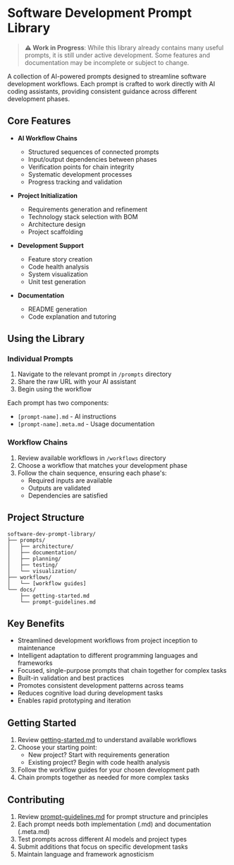 # Software Development Prompt Library

> **⚠️ Work in Progress**: While this library already contains many useful prompts, it is still under active development. Some features and documentation may be incomplete or subject to change.

A collection of AI-powered prompts designed to streamline software development workflows. Each prompt is crafted to work directly with AI coding assistants, providing consistent guidance across different development phases.

## Core Features

- **AI Workflow Chains**
  - Structured sequences of connected prompts
  - Input/output dependencies between phases
  - Verification points for chain integrity
  - Systematic development processes
  - Progress tracking and validation

- **Project Initialization**
  - Requirements generation and refinement
  - Technology stack selection with BOM
  - Architecture design
  - Project scaffolding

- **Development Support**
  - Feature story creation
  - Code health analysis
  - System visualization
  - Unit test generation

- **Documentation**
  - README generation
  - Code explanation and tutoring

## Using the Library

### Individual Prompts
1. Navigate to the relevant prompt in `/prompts` directory
2. Share the raw URL with your AI assistant
3. Begin using the workflow

Each prompt has two components:
- `[prompt-name].md` - AI instructions
- `[prompt-name].meta.md` - Usage documentation

### Workflow Chains
1. Review available workflows in `/workflows` directory
2. Choose a workflow that matches your development phase
3. Follow the chain sequence, ensuring each phase's:
   - Required inputs are available
   - Outputs are validated
   - Dependencies are satisfied

## Project Structure

```plaintext
software-dev-prompt-library/
├── prompts/
│   ├── architecture/
│   ├── documentation/
│   ├── planning/
│   ├── testing/
│   └── visualization/
├── workflows/
│   └── [workflow guides]
└── docs/
    ├── getting-started.md
    └── prompt-guidelines.md
```
## Key Benefits

- Streamlined development workflows from project inception to maintenance
- Intelligent adaptation to different programming languages and frameworks
- Focused, single-purpose prompts that chain together for complex tasks
- Built-in validation and best practices
- Promotes consistent development patterns across teams
- Reduces cognitive load during development tasks
- Enables rapid prototyping and iteration

## Getting Started

1. Review [getting-started.md](docs/getting-started.md) to understand available workflows
2. Choose your starting point:
   - New project? Start with requirements generation
   - Existing project? Begin with code health analysis
3. Follow the workflow guides for your chosen development path
4. Chain prompts together as needed for more complex tasks

## Contributing

1. Review [prompt-guidelines.md](docs/prompt-guidelines.md) for prompt structure and principles
2. Each prompt needs both implementation (.md) and documentation (.meta.md)
3. Test prompts across different AI models and project types
4. Submit additions that focus on specific development tasks
5. Maintain language and framework agnosticism
